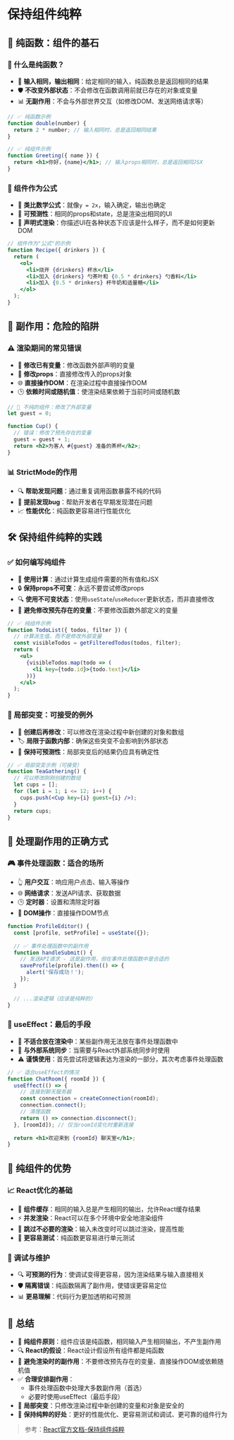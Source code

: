 # 保持组件纯粹

## 🌟 纯函数：组件的基石

### 💎 什么是纯函数？
- 🔄 **输入相同，输出相同**：给定相同的输入，纯函数总是返回相同的结果
- 🛡️ **不改变外部状态**：不会修改在函数调用前就已存在的对象或变量
- 📊 **无副作用**：不会与外部世界交互（如修改DOM、发送网络请求等）

```jsx
// ✅ 纯函数示例
function double(number) {
  return 2 * number; // 输入相同时，总是返回相同结果
}

// ✅ 纯组件示例
function Greeting({ name }) {
  return <h1>你好，{name}</h1>; // 输入props相同时，总是返回相同JSX
}
```

### 🧮 组件作为公式
- 🔢 **类比数学公式**：就像`y = 2x`，输入确定，输出也确定
- 🎯 **可预测性**：相同的props和state，总是渲染出相同的UI
- 🧩 **声明式渲染**：你描述UI在各种状态下应该是什么样子，而不是如何更新DOM

```jsx
// 组件作为"公式"的示例
function Recipe({ drinkers }) {
  return (
    <ol>    
      <li>烧开 {drinkers} 杯水</li>
      <li>加入 {drinkers} 勺茶叶和 {0.5 * drinkers} 勺香料</li>
      <li>加入 {0.5 * drinkers} 杯牛奶和适量糖</li>
    </ol>
  );
}
```

## 🚫 副作用：危险的陷阱

### ⚠️ 渲染期间的常见错误
- 🔄 **修改已有变量**：修改函数外部声明的变量
- 📝 **修改props**：直接修改传入的props对象
- 🌐 **直接操作DOM**：在渲染过程中直接操作DOM
- 🕒 **依赖时间或随机值**：使渲染结果依赖于当前时间或随机数

```jsx
// 🔴 不纯的组件：修改了外部变量
let guest = 0;

function Cup() {
  // 错误：修改了预先存在的变量
  guest = guest + 1;
  return <h2>为客人 #{guest} 准备的茶杯</h2>;
}
```

### 📊 StrictMode的作用
- 🔍 **帮助发现问题**：通过重复调用函数暴露不纯的代码
- 🐞 **提前发现bug**：帮助开发者在早期发现潜在问题
- 📈 **性能优化**：纯函数更容易进行性能优化

## 🛠️ 保持组件纯粹的实践

### ✅ 如何编写纯组件
- 🧠 **使用计算**：通过计算生成组件需要的所有值和JSX
- 🔒 **保持props不可变**：永远不要尝试修改props
- 🔍 **使用不可变状态**：使用`useState`/`useReducer`更新状态，而非直接修改
- 📝 **避免修改预先存在的变量**：不要修改函数外部定义的变量

```jsx
// ✅ 纯组件示例
function TodoList({ todos, filter }) {
  // 计算派生值，而不是修改外部变量
  const visibleTodos = getFilteredTodos(todos, filter);
  return (
    <ul>
      {visibleTodos.map(todo => (
        <li key={todo.id}>{todo.text}</li>
      ))}
    </ul>
  );
}
```

### 🔧 局部突变：可接受的例外
- 🔄 **创建后再修改**：可以修改在渲染过程中新创建的对象和数组
- 🏷️ **局限于函数内部**：确保这些突变不会影响到外部状态
- 🎯 **保持可预测性**：局部突变后的结果仍应具有确定性

```jsx
// ✅ 局部突变示例（可接受）
function TeaGathering() {
  // 可以修改刚刚创建的数组
  let cups = [];
  for (let i = 1; i <= 12; i++) {
    cups.push(<Cup key={i} guest={i} />);
  }
  return cups;
}
```

## 💊 处理副作用的正确方式

### 🎮 事件处理函数：适合的场所
- 👆 **用户交互**：响应用户点击、输入等操作
- 🌐 **网络请求**：发送API请求、获取数据
- 🕒 **定时器**：设置和清除定时器
- 📝 **DOM操作**：直接操作DOM节点

```jsx
function ProfileEditor() {
  const [profile, setProfile] = useState({});
  
  // ✅ 事件处理函数中的副作用
  function handleSubmit() {
    // 发送API请求 - 这是副作用，但在事件处理函数中是合适的
    saveProfile(profile).then(() => {
      alert('保存成功！');
    });
  }
  
  // ...渲染逻辑（应该是纯粹的）
}
```

### 🔄 useEffect：最后的手段
- 🧪 **不适合放在渲染中**：某些副作用无法放在事件处理函数中
- 🔄 **与外部系统同步**：当需要与React外部系统同步时使用
- ⚠️ **谨慎使用**：首先尝试将逻辑表达为渲染的一部分，其次考虑事件处理函数

```jsx
// ✅ 适合useEffect的情况
function ChatRoom({ roomId }) {
  useEffect(() => {
    // 连接到聊天服务器
    const connection = createConnection(roomId);
    connection.connect();
    // 清理函数
    return () => connection.disconnect();
  }, [roomId]); // 仅当roomId变化时重新连接
  
  return <h1>欢迎来到 {roomId} 聊天室</h1>;
}
```

## 🚀 纯组件的优势

### 📈 React优化的基础
- 🔄 **组件缓存**：相同的输入总是产生相同的输出，允许React缓存结果
- ⚡ **并发渲染**：React可以在多个环境中安全地渲染组件
- 🎯 **跳过不必要的渲染**：输入未改变时可以跳过渲染，提高性能
- 🧪 **更容易测试**：纯函数更容易进行单元测试

### 🧠 调试与维护
- 🔍 **可预测的行为**：使调试变得更容易，因为渲染结果与输入直接相关
- 🛡️ **隔离错误**：纯函数隔离了副作用，使错误更容易定位
- 📊 **更易理解**：代码行为更加透明和可预测

## 📝 总结

- 🧪 **纯组件原则**：组件应该是纯函数，相同输入产生相同输出，不产生副作用
- 🔍 **React的假设**：React设计假设所有组件都是纯函数
- 🚫 **避免渲染时的副作用**：不要修改预先存在的变量、直接操作DOM或依赖随机值
- ✅ **合理安排副作用**：
  - 事件处理函数中处理大多数副作用（首选）
  - 必要时使用useEffect（最后手段）
- 🔄 **局部突变**：只修改渲染过程中新创建的变量和对象是安全的
- 🚀 **保持纯粹的好处**：更好的性能优化、更容易测试和调试、更可靠的组件行为

> 参考：[React官方文档-保持组件纯粹](https://zh-hans.react.dev/learn/keeping-components-pure) 